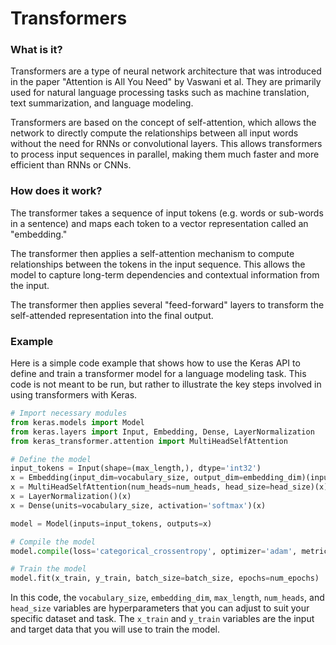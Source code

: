 # Transformers

### What is it?

Transformers are a type of neural network architecture that was introduced in the paper "Attention is All You Need" by Vaswani et al. They are primarily used for natural language processing tasks such as machine translation, text summarization, and language modeling.

Transformers are based on the concept of self-attention, which allows the network to directly compute the relationships between all input words without the need for RNNs or convolutional layers. This allows transformers to process input sequences in parallel, making them much faster and more efficient than RNNs or CNNs.

### How does it work?

The transformer takes a sequence of input tokens (e.g. words or sub-words in a sentence) and maps each token to a vector representation called an "embedding."

The transformer then applies a self-attention mechanism to compute relationships between the tokens in the input sequence. This allows the model to capture long-term dependencies and contextual information from the input.

The transformer then applies several "feed-forward" layers to transform the self-attended representation into the final output.

### Example

Here is a simple code example that shows how to use the Keras API to define and train a transformer model for a language modeling task. This code is not meant to be run, but rather to illustrate the key steps involved in using transformers with Keras.

```python
# Import necessary modules
from keras.models import Model
from keras.layers import Input, Embedding, Dense, LayerNormalization
from keras_transformer.attention import MultiHeadSelfAttention

# Define the model
input_tokens = Input(shape=(max_length,), dtype='int32')
x = Embedding(input_dim=vocabulary_size, output_dim=embedding_dim)(input_tokens)
x = MultiHeadSelfAttention(num_heads=num_heads, head_size=head_size)(x)
x = LayerNormalization()(x)
x = Dense(units=vocabulary_size, activation='softmax')(x)

model = Model(inputs=input_tokens, outputs=x)

# Compile the model
model.compile(loss='categorical_crossentropy', optimizer='adam', metrics=['accuracy'])

# Train the model
model.fit(x_train, y_train, batch_size=batch_size, epochs=num_epochs)
```

In this code, the `vocabulary_size`, `embedding_dim`, `max_length`, `num_heads`, and `head_size` variables are hyperparameters that you can adjust to suit your specific dataset and task. The `x_train` and `y_train` variables are the input and target data that you will use to train the model.
